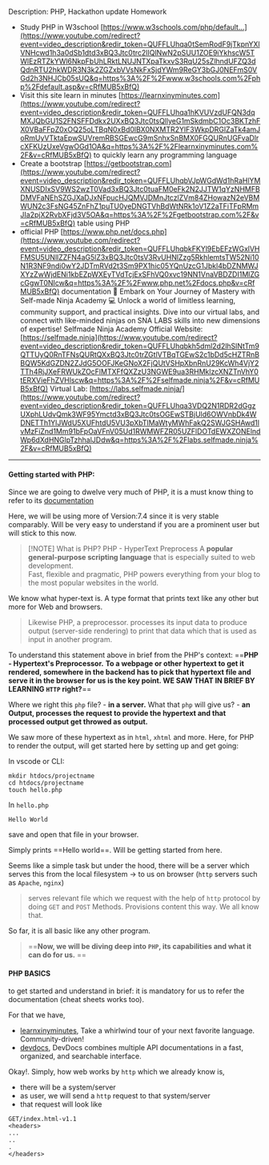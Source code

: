 Description:
PHP, Hackathon update Homework 
- Study PHP in W3school [https://www.w3schools.com/php/default...](https://www.youtube.com/redirect?event=video_description&redir_token=QUFFLUhqa0tSemRodF9jTkpnYXlVNHcwd1h3a0dSb1dtd3xBQ3Jtc0trc2lIQlNwN2pSUU1ZOE9iYkhscW5TWlEzRTZkYWl6NkpFbUhLRktLNUJNTXpaTkxvS3RqU25sZlhndUFZQ3dQdnRTU2hkWDR3N3k2ZGZxbVVsNkFxSjdYWm9ReGY3bGJ0NEFmS0VGd2h3NHJCb05sUQ&q=https%3A%2F%2Fwww.w3schools.com%2Fphp%2Fdefault.asp&v=cRfMUB5xBfQ) 
- Visit this site learn in minutes [https://learnxinyminutes.com](https://www.youtube.com/redirect?event=video_description&redir_token=QUFFLUhqa1hKVUVzdUFQN3dqMXJQbGU1S2FNSFFDdkx2UXxBQ3Jtc0tsQllyeG1mSkdmbC1Oc3BKTzhFX0VBaFFpZ0xOQ25oLTBqN0xBd0lBX0NXMTR2YlF3WkpDRGlZaTk4amJoRmUyVTktaEpwSUVremRBSGEwcG9mSnhxSnBMX0FGQURnUGFvaDlrcXFKUzUxeVgwOGd1OA&q=https%3A%2F%2Flearnxinyminutes.com%2F&v=cRfMUB5xBfQ) to quickly learn any programming language 
- Create a bootstrap [https://getbootstrap.com](https://www.youtube.com/redirect?event=video_description&redir_token=QUFFLUhqbVJpWGdWd1hRaHlYMXNUSDIxSV9WS2wzT0Vad3xBQ3Jtc0tuaFM0eFk2N2JJTW1qYzNHMFBDMVFaNEhSZGJXaDJxNFpucHJQMVJDMnJtczlZVm84ZHowazN2eVBMWUN2c3FsNG45ZnFhZ1puTU0yeDNGTVhBdWtNRk1oV1Z2aTFiTFpRMmJIa2pjX2RvbXFjd3V5OA&q=https%3A%2F%2Fgetbootstrap.com%2F&v=cRfMUB5xBfQ) table using PHP 
- official PHP [https://www.php.net/docs.php](https://www.youtube.com/redirect?event=video_description&redir_token=QUFFLUhqbkFKYl9EbEFzWGxlVHFMSU5UNllZZFN4aG5lZ3xBQ3Jtc0tsV3RvUHNlZzg5RkhlemtsTW52Ni10N1R3NF9ndi0wY2JDTmRVd2t3Sm9PX1hic05YQnUzcG1Jbkl4bDZNMWJXYzZwWjdENi1kbEZpWXEyTVdTcjExSFhVQ0xvc19NN1VnaVBDZDI1MlZGcGgwT0NIcw&q=https%3A%2F%2Fwww.php.net%2Fdocs.php&v=cRfMUB5xBfQ) documentation 🚀 
Embark on Your Journey of Mastery with Self-made Ninja Academy 💻 Unlock a world of limitless learning, community support, and practical insights. Dive into our virtual labs, and connect with like-minded ninjas on SNA LABS skills into new dimensions of expertise! Selfmade Ninja Academy Official Website: [https://selfmade.ninja](https://www.youtube.com/redirect?event=video_description&redir_token=QUFFLUhqbkh5dml2d2lhSlNtTm9QTTUyQ0RnTFNsQURtQXxBQ3Jtc0trZGtlVTBqTGEwS2c1bDd5cHZTRnBBQW5KdGZDN2ZJdG5OOFJKeGNoX2FjQUtVSHpXbnRnU29KcWh4VjY2TTh4RjJXeFRWUkZOcFlMTXFfQXZzU3NGWE9ua3RHMklzcXNZTnVhY0tERXVieFhZVHlscw&q=https%3A%2F%2Fselfmade.ninja%2F&v=cRfMUB5xBfQ) Virtual Lab: [https://labs.selfmade.ninja/](https://www.youtube.com/redirect?event=video_description&redir_token=QUFFLUhqa3VDQ2N1RDR2dGgzUXphLUdvQmk3WF95Ymctd3xBQ3Jtc0tsOGEwSTBjUld6OWVnbDk4WDNETTh1YlJWdU5XUFhtdU5VU3pXbTlMaWtyMWhFakQ2SWJGSHAwd1lvMzFiZnd1Mm91bFpOaVFnV05Ud1RWMWFZR05UZFlDOTdEWXZONElndWp6dXdHNGlpTzhhalJDdw&q=https%3A%2F%2Flabs.selfmade.ninja%2F&v=cRfMUB5xBfQ)

---

#### Getting started with PHP:

Since we are going to dwelve very much of PHP, it is a must know thing to refer to its [documentation]( https://www.php.net/docs.php)

Here, we will be using more of Version:7.4 since it is very stable comparably. Will be very easy to understand if you are a prominent user but will stick to this now.


> [!NOTE] What is PHP? 
> PHP - HyperText Preprocess
> A **popular general-purpose scripting language** that is especially suited to web development.  
Fast, flexible and pragmatic, PHP powers everything from your blog to the most popular websites in the world.

We know what hyper-text is. A type format that prints text like any other but more for Web and browsers.

> Likewise PHP, a preprocessor. processes its input data to produce output (server-side rendering) to print that data which that is used as input in another program.

To understand this statement above in brief from the PHP's context:
==**PHP - Hypertext's Preprocessor.**
**To a webpage or other hypertext to get it rendered, somewhere in the backend has to pick that hypertext file and serve it in the browser for us is the key point. WE SAW THAT IN BRIEF BY LEARNING `HTTP` right?**==

Where we right this `php` file? - **in a server.** 
What that `php` will give us? - **an Output, processes the request to provide the hypertext and that processed output get throwed as output.**

We saw more of these hypertext as in `html`, `xhtml` and more. Here, for PHP to render the output, will get started here by setting up and get going:

In vscode or CLI:
```
mkdir htdocs/projectname
cd htdocs/projectname
touch hello.php
```

In `hello.php`
```
Hello World
```
save and open that file in your browser.

Simply prints ==Hello world==. Will be getting started from here.

Seems like a simple task but under the hood, there will be a server which serves this from the local filesystem -> to us on browser (`http` servers such as `Apache`, `nginx`) 
> serves relevant file which we request 
> with the help of `http` protocol by doing `GET` and `POST` Methods. Provisions content this way. We all know that.

So far, it is all basic like any other program. 

> ==**Now, we will be diving deep into `PHP`, its capabilities and what it can do for us.** ==

#### PHP BASICS
to get started and understand in brief: it is mandatory for us to refer the documentation (cheat sheets works too).

For that we have,
- [learnxinyminutes](https://learnxinyminutes.com/), Take a whirlwind tour of your next favorite language. Community-driven!
- [devdocs](https://devdocs.io/), DevDocs combines multiple API documentations in a fast, organized, and searchable interface.

Okay!.
Simply, how web works by `http` which we already know is,
- there will be a system/server
- as user, we will send a `http` request to that system/server
- that request will look like
```http
GET/index.html-v1.1
<headers>
...
..
.
</headers>
```

